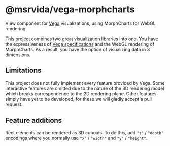 # @msrvida/vega-morphcharts

View component for [Vega](https://vega.github.io/) visualizations, using MorphCharts for WebGL rendering.

This project combines two great visualization libraries into one. You have the expressiveness of [Vega specifications](https://vega.github.io/vega/docs/specification/) and the WebGL rendering of MorphCharts. As a result, you have the option of visualizing data in 3 dimensions.

## Limitations

This project does not fully implement every feature provided by Vega. Some interactive features are omitted due to the nature of the 3D rendering model which breaks correspondence to the 2D rendering plane. Other features simply have yet to be developed, for these we will gladly accept a pull request.

## Feature additions

Rect elements can be rendered as 3D cuboids. To do this, add `"z"` / `"depth"` encodings where you normally use `"x"` / `"width"` and `"y"` / `"height"`.
